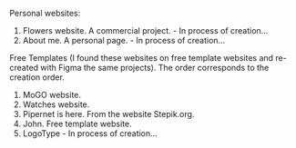 Personal websites:

01. Flowers website. A commercial project. - In process of creation...
02. About me. A personal page. - In process of creation...

Free Templates (I found these websites on free template websites and re-created with Figma the same projects). The order corresponds to the creation order.

01. MoGO website.
02. Watches website.
03. Pipernet is here. From the website Stepik.org.
04. John. Free template website. 
05. LogoType  - In process of creation...

